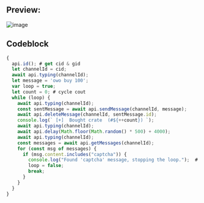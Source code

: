 ## Preview:
![image](https://github.com/lmaogoodcodenotreally/owo/assets/147619006/4ed67abc-c708-4a01-a0f1-cfe6c6538c49)

## Codeblock
```js
{
  api.id(); # get cid & gid
  let channelId = cid; 
  await api.typing(channelId);
  let message = 'owo buy 100';
  var loop = true; 
  let count = 0; # cycle cout
  while (loop) {
    await api.typing(channelId); 
    const sentMessage = await api.sendMessage(channelId, message);
    await api.deleteMessage(channelId, sentMessage.id);
    console.log(` [+]  Bought crate  (#${++count}) `);
    await api.typing(channelId);
    await api.delay(Math.floor(Math.random() * 500) + 4000);
    await api.typing(channelId);
    const messages = await api.getMessages(channelId);
    for (const msg of messages) {
      if (msg.content.includes("captcha")) { 
        console.log("Found 'captcha' message, stopping the loop.");  # bail on captcha
        loop = false;
        break;
      }
    }
  }
}
```

